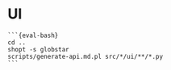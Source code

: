 # UI

````{eval-rst}
```{eval-bash}
cd ..
shopt -s globstar
scripts/generate-api.md.pl src/*/ui/**/*.py
```
````
